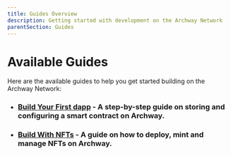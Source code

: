 ```yaml
---
title: Guides Overview
description: Getting started with development on the Archway Network
parentSection: Guides
---
```


# Available Guides

Here are the available guides to help you get started building on the Archway Network:

- ### [Build Your First dapp](./my-first-dapp/start.md) - A step-by-step guide on storing and configuring a smart contract on Archway.
- ### [Build With NFTs](./nft-project/start.md) - A guide on how to deploy, mint and manage NFTs on Archway.
